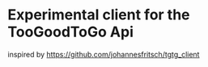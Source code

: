 # Experimental client for the TooGoodToGo Api
inspired by https://github.com/johannesfritsch/tgtg_client

